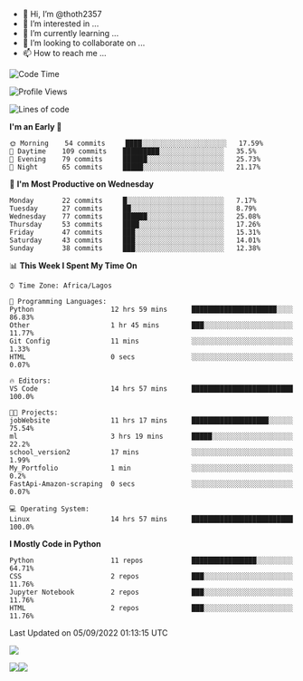 <!---
thoth2357/thoth2357 is a ✨ special ✨ repository because its `README.md` (this file) appears on your GitHub profile.
You can click the Preview link to take a look at your changes.
--->

- 👋 Hi, I’m @thoth2357
- 👀 I’m interested in ...
- 🌱 I’m currently learning ...
- 💞️ I’m looking to collaborate on ...
- 📫 How to reach me ...




<!--START_SECTION:waka-->
![Code Time](http://img.shields.io/badge/Code%20Time-1%2C737%20hrs-blue)

![Profile Views](http://img.shields.io/badge/Profile%20Views-1-blue)

![Lines of code](https://img.shields.io/badge/From%20Hello%20World%20I%27ve%20Written-432%20Thousand%20lines%20of%20code-blue)

**I'm an Early 🐤** 

```text
🌞 Morning    54 commits     ████░░░░░░░░░░░░░░░░░░░░░   17.59% 
🌆 Daytime    109 commits    █████████░░░░░░░░░░░░░░░░   35.5% 
🌃 Evening    79 commits     ██████░░░░░░░░░░░░░░░░░░░   25.73% 
🌙 Night      65 commits     █████░░░░░░░░░░░░░░░░░░░░   21.17%

```
📅 **I'm Most Productive on Wednesday** 

```text
Monday       22 commits     █░░░░░░░░░░░░░░░░░░░░░░░░   7.17% 
Tuesday      27 commits     ██░░░░░░░░░░░░░░░░░░░░░░░   8.79% 
Wednesday    77 commits     ██████░░░░░░░░░░░░░░░░░░░   25.08% 
Thursday     53 commits     ████░░░░░░░░░░░░░░░░░░░░░   17.26% 
Friday       47 commits     ███░░░░░░░░░░░░░░░░░░░░░░   15.31% 
Saturday     43 commits     ███░░░░░░░░░░░░░░░░░░░░░░   14.01% 
Sunday       38 commits     ███░░░░░░░░░░░░░░░░░░░░░░   12.38%

```


📊 **This Week I Spent My Time On** 

```text
⌚︎ Time Zone: Africa/Lagos

💬 Programming Languages: 
Python                   12 hrs 59 mins      █████████████████████░░░░   86.83% 
Other                    1 hr 45 mins        ███░░░░░░░░░░░░░░░░░░░░░░   11.77% 
Git Config               11 mins             ░░░░░░░░░░░░░░░░░░░░░░░░░   1.33% 
HTML                     0 secs              ░░░░░░░░░░░░░░░░░░░░░░░░░   0.07%

🔥 Editors: 
VS Code                  14 hrs 57 mins      █████████████████████████   100.0%

🐱‍💻 Projects: 
jobWebsite               11 hrs 17 mins      ███████████████████░░░░░░   75.54% 
ml                       3 hrs 19 mins       █████░░░░░░░░░░░░░░░░░░░░   22.2% 
school_version2          17 mins             ░░░░░░░░░░░░░░░░░░░░░░░░░   1.99% 
My_Portfolio             1 min               ░░░░░░░░░░░░░░░░░░░░░░░░░   0.2% 
FastApi-Amazon-scraping  0 secs              ░░░░░░░░░░░░░░░░░░░░░░░░░   0.07%

💻 Operating System: 
Linux                    14 hrs 57 mins      █████████████████████████   100.0%

```

**I Mostly Code in Python** 

```text
Python                   11 repos            ████████████████░░░░░░░░░   64.71% 
CSS                      2 repos             ███░░░░░░░░░░░░░░░░░░░░░░   11.76% 
Jupyter Notebook         2 repos             ███░░░░░░░░░░░░░░░░░░░░░░   11.76% 
HTML                     2 repos             ███░░░░░░░░░░░░░░░░░░░░░░   11.76%

```



 Last Updated on 05/09/2022 01:13:15 UTC
<!--END_SECTION:waka-->
![](http://github-profile-summary-cards.vercel.app/api/cards/profile-details?username=thoth2357&theme=2077)

![](http://github-profile-summary-cards.vercel.app/api/cards/stats?username=thoth2357&theme=2077)![](http://github-profile-summary-cards.vercel.app/api/cards/productive-time?username=thoth2357&theme=2077&utcOffset=8)
